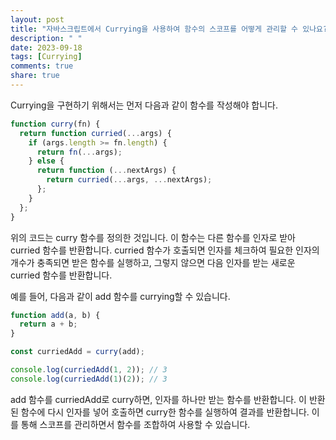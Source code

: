 ```yaml
---
layout: post
title: "자바스크립트에서 Currying을 사용하여 함수의 스코프를 어떻게 관리할 수 있나요?"
description: " "
date: 2023-09-18
tags: [Currying]
comments: true
share: true
---
```


Currying을 구현하기 위해서는 먼저 다음과 같이 함수를 작성해야 합니다.

```javascript
function curry(fn) {
  return function curried(...args) {
    if (args.length >= fn.length) {
      return fn(...args);
    } else {
      return function (...nextArgs) {
        return curried(...args, ...nextArgs);
      };
    }
  };
}

```

위의 코드는 curry 함수를 정의한 것입니다. 이 함수는 다른 함수를 인자로 받아 curried 함수를 반환합니다. curried 함수가 호출되면 인자를 체크하여 필요한 인자의 개수가 충족되면 받은 함수를 실행하고, 그렇지 않으면 다음 인자를 받는 새로운 curried 함수를 반환합니다.

예를 들어, 다음과 같이 add 함수를 currying할 수 있습니다.

```javascript
function add(a, b) {
  return a + b;
}

const curriedAdd = curry(add);

console.log(curriedAdd(1, 2)); // 3
console.log(curriedAdd(1)(2)); // 3
```

add 함수를 curriedAdd로 curry하면, 인자를 하나만 받는 함수를 반환합니다. 이 반환된 함수에 다시 인자를 넣어 호출하면 curry한 함수를 실행하여 결과를 반환합니다. 이를 통해 스코프를 관리하면서 함수를 조합하여 사용할 수 있습니다.